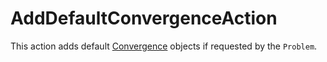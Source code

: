 # AddDefaultConvergenceAction

This action adds default [Convergence](syntax/Convergence/index.md) objects if requested
by the `Problem`.
